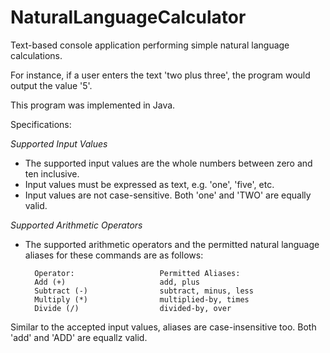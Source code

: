 # NaturalLanguageCalculator
Text-based console application performing simple natural language calculations.

For instance, if a user enters the text 'two plus three', the program would output the value '5'.

This program was implemented in Java. 


Specifications:

*Supported Input Values*

- The supported input values are the whole numbers between zero and ten inclusive.
- Input values must be expressed as text, e.g. 'one', 'five', etc.
- Input values are not case-sensitive. Both 'one' and 'TWO' are equally valid.

*Supported Arithmetic Operators*

- The supported arithmetic operators and the permitted natural language aliases for these commands are as follows:

		Operator:					Permitted Aliases:
		Add (+)						add, plus
		Subtract (-)				subtract, minus, less
		Multiply (*)				multiplied-by, times
		Divide (/)					divided-by, over

Similar to the accepted input values, aliases are case-insensitive too. Both 'add' and 'ADD' are equallz valid. 
